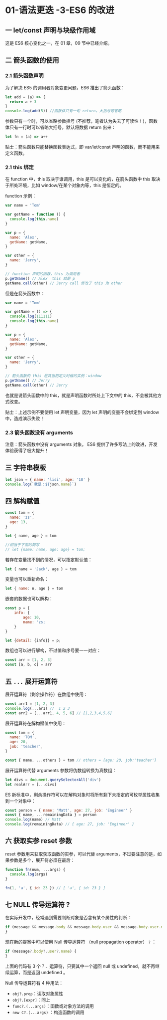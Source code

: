 # 01-语法更迭 -3-ES6 的改进

## 一 let/const 声明与块级作用域

这是 ES6 核心变化之一，在 01 章，09 节中已经介绍。

## 二 箭头函数的使用

### 2.1 箭头函数声明

为了解决 ES5 的调用者对象变更问题，ES6 推出了箭头函数：

```js
let add = (a) => {
  return a + 3
}
console.log(add(5)) //函数体只有一句 return，大括号可省略
```

参数只有一个时，可以省略参数括号 (不推荐，笔者认为失去了可读性！)，函数体只有一行时可以省略大括号，默认将数据 return 出来：

```js
let fn = (a) => a++
```

贴士：箭头函数只能替换函数表达式，即 var/let/const 声明的函数，而不能用来定义函数。

### 2.1 this 绑定

在 function 中，this 取决于谁调用，this 是可以变化的，在箭头函数中 this 取决于所处环境，比如 window/在某个对象内等，this 是恒定的。

function 示例：

```js
var name = 'Tom'

var getName = function () {
  console.log(this.name)
}

var p = {
  name: 'Alex',
  getName: getName,
}

var other = {
  name: 'Jerry',
}

// function 声明的函数，this 为调用者
p.getName() // Alex  this 就是 p
getName.call(other) // Jerry call 修改了 this 为 other
```

但是在箭头函数中：

```js
var name = 'Tom'

var getName = () => {
  console.log(111111)
  console.log(this.name)
}

var p = {
  name: 'Alex',
  getName: getName,
}

var other = {
  name: 'Jerry',
}

// 箭头函数的 this 是其当初定义时候的实例：window
p.getName() // Jerry
getName.call(other) // Jerry
```

也就是说箭头函数中的 this，就是声明函数时所处上下文中的 this，不会被其他方式改变。

贴士：上述示例不要使用 let 声明变量，因为 let 声明的变量不会绑定到 window 中，造成演示失败！

### 2.3 箭头函数没有 arguments

注意：箭头函数中没有 arguments 对象。
ES6 提供了许多写法上的改进，开发体验获得了极大提升！

## 三 字符串模板

```js
let json = { name: 'lisi', age: '18' }
console.log(`我是：${json.name}`)
```

## 四 解构赋值

```js
const tom = {
  name: 'zs',
  age: 13,
}

let { name, age } = tom

//相当于下面的简写
// let {name: name, age: age} = tom;
```

若存在变量找不到的情况，可以指定默认值：

```js
let { name = 'Jack', age } = tom
```

变量也可以重新命名：

```js
let { name: n, age } = tom
```

嵌套的数据也可以解构：

```js
const p = {
    info: {
        age: 10,
        name: 'zs;
    }
}

let {detail: {info}} = p;
```

数组也可以进行解构，不过值和序号要一一对应：

```js
const arr = [1, 2, 3]
const [a, b, c] = arr
```

## 五 `...` 展开运算符

展开运算符（剩余操作符）在数组中使用：

```js
const arr1 = [1, 2, 3]
console.log(...ar1) //  1 2 3
const arr2 = [...arr1, 4, 5, 6] // [1,2,3,4,5,6]
```

展开运算符在解构赋值中使用：

```js
const tom = {
  name: 'TOM',
  age: 20,
  job: 'teacher',
}

const { name, ...others } = tom // others = {age: 20, job:'teacher'}
```

展开运算符代替 arguments 参数将伪数组转换为真数组：

```js
let divs = document.querySelectorAll('div')
let realArr = [...divs]
```

ES 新标准中，剩余操作符可以在解构对象时将所有剩下未指定的可枚举属性收集到一个对象中：

```js
const person = { name: 'Matt', age: 27, job: 'Engineer' }
const { name, ...remainingData } = person
console.log(name) // Matt
console.log(remainingData) // { age: 27, job: 'Engineer' }
```

## 六 获取实参 reset 参数

reset 参数用来获取获取函数的实参，可以代替 arguments，不过要注意的是，如果参数是多个，展开符必须在最后：

```js
function fn(num, ...args) {
  console.log(args)
}

fn(1, 'a', { id: 23 }) // [ 'a', { id: 23 } ]
```

## 七 NULL 传导运算符 ?

在实际开发中，经常遇到需要判断对象是否含有某个属性的判断：

```js
if (message && message.body && message.body.user && message.body.user.name) {
}
```

现在新的提案中可以使用 Null 传导运算符 （null propagation operator） `?` ：

```js
if (message?.body?.user?.name) {
}
```

上面的代码有 3 个？．运算符，只要其中一个返回 null 或 undefined，就不再继续运算，而是返回 undefined 。

Null 传导运算符有 4 种用法：

- `obj?.prop`：读取对象属性
- `obj?.[expr]`：同上
- `func?.(...args)`：函数或对象方法的调用
- `new C?.(...args)` ：构造函数的调用
